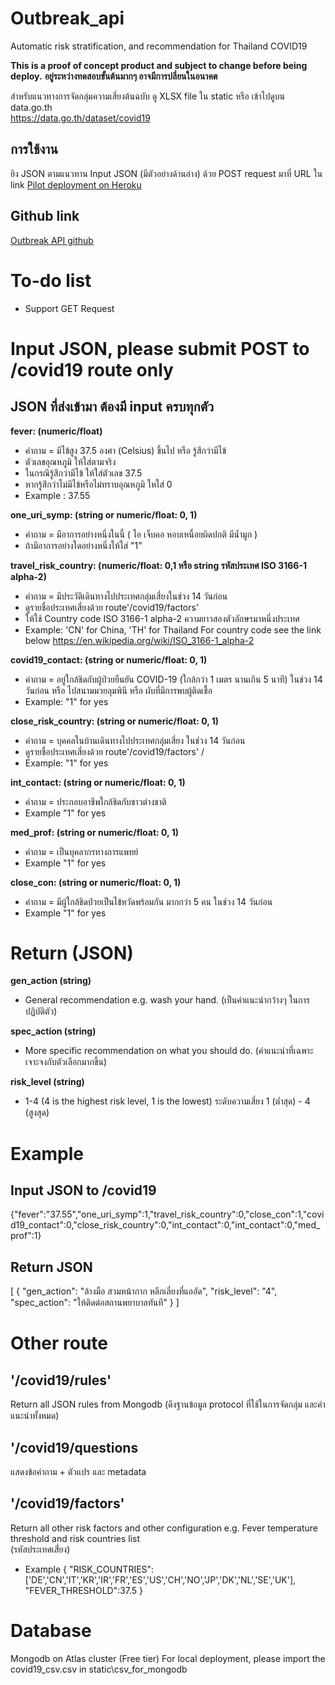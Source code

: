 # Outbreak_api
Automatic risk stratification, and recommendation for Thailand COVID19

**This is a proof of concept product and subject to change before being deploy.**
**อยู่ระหว่างทดสอบขั้นต้นมากๆ อาจมีการปลี่ยนในอนาคต**

สำหรับแนวทางการจัดกลุ่มความเสี่ยงต้นฉบับ ดู XLSX file ใน static หรือ เข้าไปดูบน data.go.th  
https://data.go.th/dataset/covid19

## การใช้งาน
ยิง JSON ตามแนวทาน Input JSON (มีตัวอย่างด้านล่าง) ด้วย POST request มาที่ URL ใน link
[Pilot deployment on Heroku](https://flask-cds.herokuapp.com/covid19)

## Github link
[Outbreak API github](https://github.com/raynus/outbreak_api)


# To-do list
- Support GET Request

# Input JSON, please submit POST to /covid19 route only

## JSON  ที่ส่งเข้ามา ต้องมี input ครบทุกตัว

**fever: (numeric/float)**
- คำถาม = มีไข้สูง 37.5 องศา (Celsius) ขึ้นไป หรือ รู้สึกว่ามีไข้ 
- ตัวเลขอุณหภูมิ ให้ใส่ตามจริง
- ในกรณีรู้สึกว่ามีไข้ ให้ใส่ตัวเลข 37.5 
- หากรู้สึกว่าไม่มีไข้หรือไม่ทราบอุณหภูมิ ใหใส่ 0
- Example : 37.55

**one_uri_symp: (string or numeric/float: 0, 1)**
- คำถาม = มีอาการอย่างหนึ่งในนี้  ( ไอ เจ็บคอ หอบเหนื่อยผิดปกติ มีน้ำมูก )
- ถ้ามีอาการอย่างใดอย่างหนึ่งให้ใส่ "1"

**travel_risk_country: (numeric/float: 0,1 หรือ string รหัสประเทศ ISO 3166-1 alpha-2)**
- คำถาม = มีประวัติเดินทางไปประเทศกลุ่มเสี่ยงในช่วง 14 วันก่อน
- ดูรายชื่อประเทศเสี่ยงด้วย route'/covid19/factors'
- ให้ใช้ Country code ISO 3166-1 alpha-2 ความยาวสองตัวอักษรมาหนึ่งประเทศ
- Example: 'CN' for China, 'TH' for Thailand
For country code see the link below
https://en.wikipedia.org/wiki/ISO_3166-1_alpha-2

**covid19_contact: (string or numeric/float: 0, 1)**
- คำถาม = อยู่ใกล้ชิดกับผู้ป่วยยืนยัน COVID-19 (ใกล้กว่า 1 เมตร นานเกิน 5 นาที) ในช่วง 14 วันก่อน  หรือ ไปสนามมวยลุมพินี  หรือ ผับที่มีการพบผู้ติดเชื้อ
- Example: "1" for yes

**close_risk_country: (string or numeric/float: 0, 1)**
- คำถาม = บุคคลในบ้านเดินทางไปประเทศกลุ่มเสี่ยง ในช่วง 14 วันก่อน
- ดูรายชื่อประเทศเสี่ยงด้วย route'/covid19/factors' /
- Example: "1" for yes

**int_contact: (string or numeric/float: 0, 1)**
- คำถาม = ประกอบอาชีพใกล้ชิดกับชาวต่างชาติ
- Example "1" for yes

**med_prof: (string or numeric/float: 0, 1)**
- คำถาม = เป็นบุคลากรทางการแพทย์
- Example "1" for yes

**close_con: (string or numeric/float: 0, 1)**
- คำถาม = มีผู้ใกล้ชิดป่วยเป็นไข้หวัดพร้อมกัน มากกว่า 5 คน ในช่วง 14 วันก่อน
- Example "1" for yes


# Return (JSON)

**gen_action (string)**
- General recommendation e.g. wash your hand. 
(เป็นคำแนะนำกว้างๆ ในการปฏิบัติตัว)

**spec_action (string)**
- More specific recommendation on what you should do.
(คำแนะนำที่เฉพาะเจาะจงกับตัวเลือกมากขึ้น)

**risk_level (string)**
- 1-4 (4 is the highest risk level, 1 is the lowest)
ระดับความเสี่ยง 1 (ต่ำสุด) - 4 (สูงสุด)


# Example
## Input JSON to /covid19

{"fever":"37.55","one_uri_symp":1,"travel_risk_country":0,"close_con":1,"covid19_contact":0,"close_risk_country":0,"int_contact":0,"int_contact":0,"med_prof":1}

## Return JSON
[
    {
        "gen_action": "ล้างมือ สวมหน้ากาก หลีกเลี่ยงที่แออัด",
        "risk_level": "4",
        "spec_action": "ให้ติดต่อสถานพยาบาลทันที"
    }
]


# Other route

## '/covid19/rules' 
Return all JSON rules from Mongodb
(ดึงฐานข้อมูล protocol ที่ใช้ในการจัดกลุ่ม และคำแนะนำทั้งหมด)

## '/covid19/questions
แสดงข้อคำถาม + ตัวแปร และ metadata

## '/covid19/factors'
Return all other risk factors and other configuration e.g. Fever temperature threshold and risk countries list   
(รหัสประเทศเสี่่ยง)
- Example
{
"RISK_COUNTRIES":['DE','CN','IT','KR','IR','FR','ES','US','CH','NO','JP','DK','NL','SE','UK'],
"FEVER_THRESHOLD":37.5
}


# Database
Mongodb on Atlas cluster (Free tier)
For local deployment, please import the covid19_csv.csv in static\csv_for_mongodb

